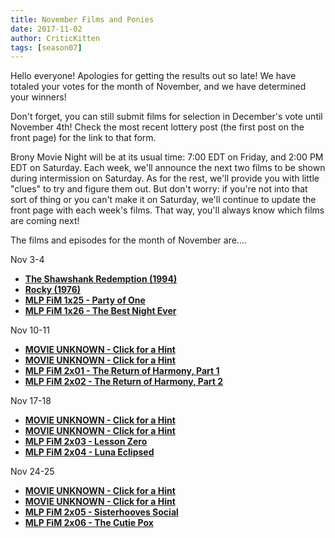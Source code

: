 ```yaml
---
title: November Films and Ponies
date: 2017-11-02
author: CriticKitten
tags: [season07]
---
```


Hello everyone!  Apologies for getting the results out so late!  We have totaled your votes for the month of November, and we have determined your winners!

Don't forget, you can still submit films for selection in December's vote until November 4th!  Check the most recent lottery post (the first post on the front page) for the link to that form.

Brony Movie Night will be at its usual time: 7:00 EDT on Friday, and 2:00 PM EDT on Saturday.  Each week, we'll announce the next two films to be shown during intermission on Saturday.  As for the rest, we'll provide you with little "clues" to try and figure them out.  But don't worry: if you're not into that sort of thing or you can't make it on Saturday, we'll continue to update the front page with each week's films.  That way, you'll always know which films are coming next!

The films and episodes for the month of November are.... 

Nov 3-4
-	**[The Shawshank Redemption (1994)][m1]**
-	**[Rocky (1976)][m2]**
-	**[MLP FiM 1x25 - Party of One][p1]**
-	**[MLP FiM 1x26 - The Best Night Ever][p2]**

Nov 10-11
-	**[MOVIE UNKNOWN - Click for a Hint][m3]**
-	**[MOVIE UNKNOWN - Click for a Hint][m4]**
-	**[MLP FiM 2x01 - The Return of Harmony, Part 1][p3]**
-	**[MLP FiM 2x02 - The Return of Harmony, Part 2][p4]**

Nov 17-18
-	**[MOVIE UNKNOWN - Click for a Hint][m5]**
-	**[MOVIE UNKNOWN - Click for a Hint][m6]**
-	**[MLP FiM 2x03 - Lesson Zero][p5]**
-	**[MLP FiM 2x04 - Luna Eclipsed][p6]**

Nov 24-25
-	**[MOVIE UNKNOWN - Click for a Hint][m7]**
-	**[MOVIE UNKNOWN - Click for a Hint][m8]**
-	**[MLP FiM 2x05 - Sisterhooves Social][p7]**
-	**[MLP FiM 2x06 - The Cutie Pox][p8]**

[m1]: http://www.imdb.com/title/tt0111161/
[m2]: http://www.imdb.com/title/tt0075148/
[m3]: http://cdn.playbuzz.com/cdn/c72a8900-c6b2-4ed6-96f6-e7d732369940/2db9244a-05ec-4a33-a905-9d41697a8a84_560_420.jpg
[m4]: http://static.flickr.com/67/179768787_c2cf90edc0.jpg
[m5]: https://www.iconexperience.com/_img/v_collection_png/512x512/shadow/stapler_red.png
[m6]: https://vignette.wikia.nocookie.net/spongebob/images/1/19/Squidward-8.jpg/revision/latest?cb=20160410164550
[m7]: http://foggedclarity.com/wp-content/uploads/2014/10/Trainstation.jpg
[m8]: https://www.martinellis.com/wp/wp-content/uploads/2016/11/promo-apple-cider-50.7.png
[p1]: http://www.imdb.com/title/tt1880664/
[p2]: http://www.imdb.com/title/tt1880665/
[p3]: http://www.imdb.com/title/tt2035148/
[p4]: http://www.imdb.com/title/tt2035149/
[p5]: http://www.imdb.com/title/tt2071126/
[p6]: http://www.imdb.com/title/tt2071864/
[p7]: http://www.imdb.com/title/tt2071865/
[p8]: http://www.imdb.com/title/tt2071866/
